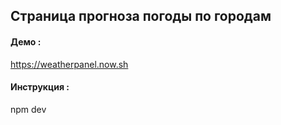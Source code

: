 ## Страница прогноза погоды по городам
#### Демо : 
https://weatherpanel.now.sh

#### Инструкция :
 npm dev
